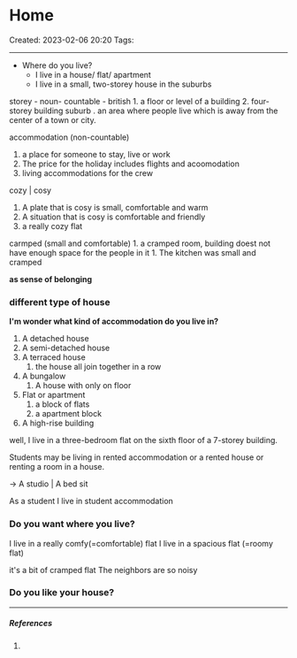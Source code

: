 # Home
Created: 2023-02-06 20:20
Tags: 
____
*  Where do you live?
	* I live in a house/ flat/ apartment 
	* I live in a small, two-storey house in the suburbs


storey - noun- countable - british
	1. a floor or level of a building
	2. four-storey building
suburb
	. an area where people live which is away from the center of a town or city.

accommodation (non-countable)
1. a place for someone to stay, live or work
2. The price for the holiday includes flights and acoomodation
3. living accommodations for the crew

cozy | cosy
1. A plate that is cosy is small, comfortable and warm
2. A situation that is cosy is comfortable and friendly
3. a really cozy flat

carmped (small and comfortable)
	1. a cramped room, building doest not have enough space for the people in it
		1. The kitchen was small and cramped
	
__as sense of belonging__

### different type of house

__I'm wonder what kind of accommodation do you live in?__

1. A detached house
2. A semi-detached house 
3. A terraced house
	1. the house all join together in a row
4. A bungalow
	1. A house with only on floor
5. Flat or apartment
	1. a block of flats
	2. a apartment block
6. A high-rise building


well, I live in a three-bedroom flat on the sixth floor of a 7-storey building.

Students may be living in rented accommodation or a rented house or renting a room in a house.

-> A studio | A bed sit

As a student I live in student accommodation


### Do you want where you live?

I live in a really comfy(=comfortable) flat
I live in a spacious flat (=roomy flat)


it's a bit of cramped flat
The neighbors are so noisy


### Do you like your house?


_____
##### References
1.

